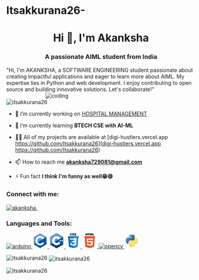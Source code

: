 # Itsakkurana26-
<h1 align="center">Hi 👋, I'm Akanksha</h1>
<h3 align="center">A passionate AIML student from India</h3>
"Hi, I'm AKANKSHA, a SOFTWARE ENGINEERING student passionate about creating impactful applications and eager to learn more about AIML. My expertise lies in Python and web development. I enjoy contributing to open source and building innovative solutions. Let's collaborate!"

<img align="right" alt="coding" width="400" src="https://media0.giphy.com/media/v1.Y2lkPTc5MGI3NjExYmdrYmNpMTgyeXN4NHhlcWtsczVqN2dpeTdmcmZ0emx4d2xsNmQ2ZSZlcD12MV9pbnRlcm5hbF9naWZfYnlfaWQmY3Q9Zw/oFYKw5OTZBZzVONpUh/giphy.gif">

<p align="left"> <img src="https://komarev.com/ghpvc/?username=itsakkurana26&label=Profile%20views&color=0e75b6&style=flat" alt="itsakkurana26" /> </p>

- 🔭 I’m currently working on [HOSPITAL MANAGEMENT](digi-hustlers.vercel.app)

- 🌱 I’m currently learning **BTECH CSE with AI-ML**

- 👨‍💻 All of my projects are available at [digi-hustlers.vercel.app https://github.com/Itsakkurana26](digi-hustlers.vercel.app https://github.com/Itsakkurana26)

- 📫 How to reach me **akanksha729081@gmail.com**

- ⚡ Fun fact **I think I'm funny as well😁😅**

<h3 align="left">Connect with me:</h3>
<p align="left">
<a href="https://linkedin.com/in/akanksha." target="blank"><img align="center" src="https://raw.githubusercontent.com/rahuldkjain/github-profile-readme-generator/master/src/images/icons/Social/linked-in-alt.svg" alt="akanksha." height="30" width="40" /></a>
</p>

<h3 align="left">Languages and Tools:</h3>
<p align="left"> <a href="https://www.arduino.cc/" target="_blank" rel="noreferrer"> <img src="https://cdn.worldvectorlogo.com/logos/arduino-1.svg" alt="arduino" width="40" height="40"/> </a> <a href="https://www.cprogramming.com/" target="_blank" rel="noreferrer"> <img src="https://raw.githubusercontent.com/devicons/devicon/master/icons/c/c-original.svg" alt="c" width="40" height="40"/> </a> <a href="https://www.w3schools.com/cpp/" target="_blank" rel="noreferrer"> <img src="https://raw.githubusercontent.com/devicons/devicon/master/icons/cplusplus/cplusplus-original.svg" alt="cplusplus" width="40" height="40"/> </a> <a href="https://www.w3schools.com/css/" target="_blank" rel="noreferrer"> <img src="https://raw.githubusercontent.com/devicons/devicon/master/icons/css3/css3-original-wordmark.svg" alt="css3" width="40" height="40"/> </a> <a href="https://www.w3.org/html/" target="_blank" rel="noreferrer"> <img src="https://raw.githubusercontent.com/devicons/devicon/master/icons/html5/html5-original-wordmark.svg" alt="html5" width="40" height="40"/> </a> <a href="https://opencv.org/" target="_blank" rel="noreferrer"> <img src="https://www.vectorlogo.zone/logos/opencv/opencv-icon.svg" alt="opencv" width="40" height="40"/> </a> <a href="https://www.python.org" target="_blank" rel="noreferrer"> <img src="https://raw.githubusercontent.com/devicons/devicon/master/icons/python/python-original.svg" alt="python" width="40" height="40"/> </a> </p>

<p><img align="left" src="https://github-readme-stats.vercel.app/api/top-langs?username=itsakkurana26&show_icons=true&locale=en&layout=compact" alt="itsakkurana26" /></p>

<p>&nbsp;<img align="center" src="https://github-readme-stats.vercel.app/api?username=itsakkurana26&show_icons=true&locale=en" alt="itsakkurana26" /></p>

<p><img align="center" src="https://github-readme-streak-stats.herokuapp.com/?user=itsakkurana26&" alt="itsakkurana26" /></p>
